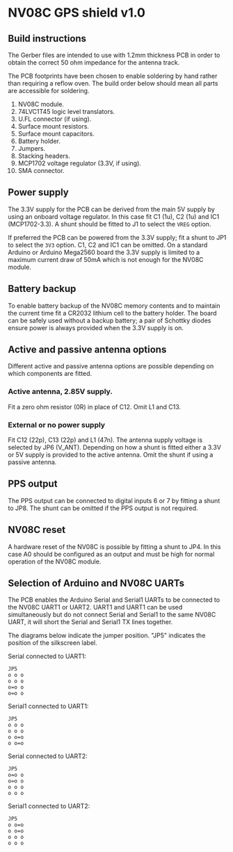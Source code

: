 # NV08C GPS shield v1.0

## Build instructions

The Gerber files are intended to use with 1.2mm thickness PCB in order
to obtain the correct 50 ohm impedance for the antenna track.

The PCB footprints have been chosen to enable soldering by hand rather
than requiring a reflow oven. The build order below should mean all
parts are accessible for soldering.

  1. NV08C module.
  2. 74LVC1T45 logic level translators.
  3. U.FL connector (if using).
  4. Surface mount resistors.
  5. Surface mount capacitors.
  6. Battery holder.
  7. Jumpers.
  8. Stacking headers.
  9. MCP1702 voltage regulator (3.3V, if using).
  10. SMA connector.


## Power supply

The 3.3V supply for the PCB can be derived from the main 5V supply by
using an onboard voltage regulator. In this case fit C1 (1u), C2 (1u)
and IC1 (MCP1702-3.3). A shunt should be fitted to J1 to select the
`VREG` option. 

If preferred the PCB can be powered from the 3.3V supply; fit a shunt
to JP1 to select the `3V3` option. C1, C2 and IC1 can be omitted. On a
standard Arduino or Arduino Mega2560 board the 3.3V supply is limited
to a maximum current draw of 50mA which is not enough for the NV08C
module.


## Battery backup

To enable battery backup of the NV08C memory contents and to maintain
the current time fit a CR2032 lithium cell to the battery holder. The
board can be safely used without a backup battery; a pair of Schottky
diodes ensure power is always provided when the 3.3V supply is on.

  
## Active and passive antenna options

Different active and passive antenna options are possible depending on
which components are fitted. 

### Active antenna, 2.85V supply.

Fit a zero ohm resistor (0R) in place of C12. Omit L1 and C13.


### External or no power supply

Fit C12 (22p), C13 (22p) and L1 (47n). The antenna supply voltage is
selected by JP6 (V_ANT). Depending on how a shunt is fitted either a
3.3V or 5V supply is provided to the active antenna. Omit the shunt if
using a passive antenna.


## PPS output

The PPS output can be connected to digital inputs 6 or 7 by fitting a
shunt to JP8. The shunt can be omitted if the PPS output is not
required.


## NV08C reset

A hardware reset of the NV08C is possible by fitting a shunt to
JP4. In this case A0 should be configured as an output and must be
high for normal operation of the NV08C module.


## Selection of Arduino and NV08C UARTs

The PCB enables the Arduino Serial and Serial1 UARTs to be connected
to the NV08C UART1 or UART2. UART1 and UART1 can be used
simultaneously but do not connect Serial and Serial1 to the same NV08C
UART, it will short the Serial and Serial1 TX lines together.

The diagrams below indicate the jumper position. "JP5" indicates the
position of the silkscreen label.

  Serial connected to UART1:

    JP5
    o o o
    o o o
    o=o o
    o=o o


  Serial1 connected to UART1:

    JP5
    o o o
    o o o
    o o=o
    o o=o


  Serial connected to UART2:

    JP5
    o=o o
    o=o o
    o o o
    o o o


  Serial1 connected to UART2:

    JP5
    o o=o
    o o=o
    o o o
    o o o

